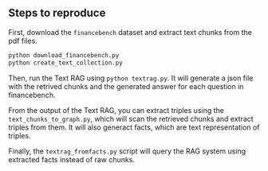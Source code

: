 ## Steps to reproduce

First, download the `financebench` dataset and extract text chunks from the pdf files.

```python
python download_financebench.py
python create_text_collection.py
```

Then, run the Text RAG using `python textrag.py`. It will generate a json file with the retrived chunks and the generated answer for each question in financebench.

From the output of the Text RAG, you can extract triples using the `text_chunks_to_graph.py`, which will scan the retrieved chunks and extract triples from them. It will also generact facts, which are text representation of triples.

Finally, the `textrag_fromfacts.py` script will query the RAG system using extracted facts instead of raw chunks.